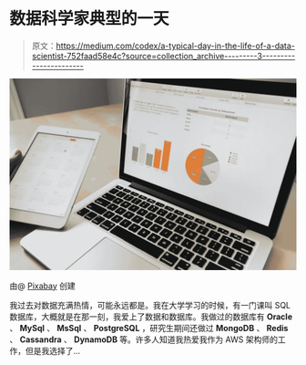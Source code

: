 # 数据科学家典型的一天

> 原文：<https://medium.com/codex/a-typical-day-in-the-life-of-a-data-scientist-752faad58e4c?source=collection_archive---------3----------------------->

![](img/341996e6f2be20eee361f6a55db693bc.png)

由@ [Pixabay](https://www.pexels.com/sk-sk/@pixabay?utm_content=attributionCopyText&utm_medium=referral&utm_source=pexels) 创建

我过去对数据充满热情，可能永远都是。我在大学学习的时候，有一门课叫 SQL 数据库，大概就是在那一刻，我爱上了数据和数据库。我做过的数据库有 **Oracle** 、 **MySql** 、 **MsSql** 、 **PostgreSQL** ，研究生期间还做过 **MongoDB** 、 **Redis** 、 **Cassandra** 、 **DynamoDB** 等。许多人知道我热爱我作为 AWS 架构师的工作，但是我选择了…